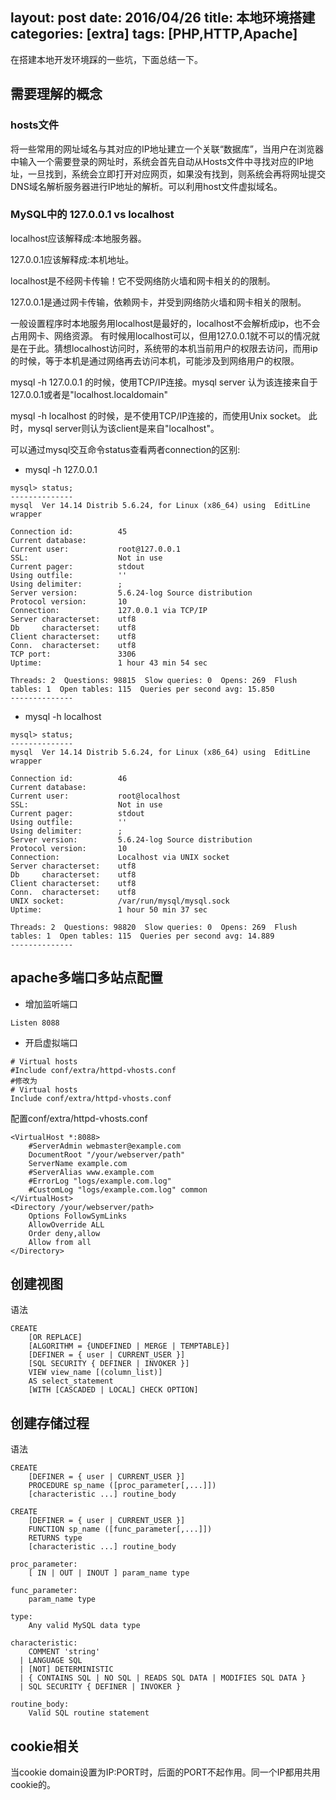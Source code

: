 layout: post
date: 2016/04/26
title: 本地环境搭建
categories: [extra]
tags: [PHP,HTTP,Apache]
---
在搭建本地开发环境踩的一些坑，下面总结一下。

## 需要理解的概念
### hosts文件
将一些常用的网址域名与其对应的IP地址建立一个关联“数据库”，当用户在浏览器中输入一个需要登录的网址时，系统会首先自动从Hosts文件中寻找对应的IP地址，一旦找到，系统会立即打开对应网页，如果没有找到，则系统会再将网址提交DNS域名解析服务器进行IP地址的解析。可以利用host文件虚拟域名。

### MySQL中的 127.0.0.1 vs localhost
localhost应该解释成:本地服务器。

127.0.0.1应该解释成:本机地址。

localhost是不经网卡传输！它不受网络防火墙和网卡相关的的限制。

127.0.0.1是通过网卡传输，依赖网卡，并受到网络防火墙和网卡相关的限制。

<!--more-->

一般设置程序时本地服务用localhost是最好的，localhost不会解析成ip，也不会占用网卡、网络资源。
有时候用localhost可以，但用127.0.0.1就不可以的情况就是在于此。猜想localhost访问时，系统带的本机当前用户的权限去访问，而用ip的时候，等于本机是通过网络再去访问本机，可能涉及到网络用户的权限。

 mysql -h 127.0.0.1 的时候，使用TCP/IP连接。mysql server 认为该连接来自于127.0.0.1或者是"localhost.localdomain"

mysql -h localhost 的时候，是不使用TCP/IP连接的，而使用Unix socket。
此时，mysql server则认为该client是来自"localhost"。

可以通过mysql交互命令status查看两者connection的区别:
* mysql -h 127.0.0.1
```
mysql> status;
--------------
mysql  Ver 14.14 Distrib 5.6.24, for Linux (x86_64) using  EditLine wrapper

Connection id:          45
Current database:
Current user:           root@127.0.0.1
SSL:                    Not in use
Current pager:          stdout
Using outfile:          ''
Using delimiter:        ;
Server version:         5.6.24-log Source distribution
Protocol version:       10
Connection:             127.0.0.1 via TCP/IP
Server characterset:    utf8
Db     characterset:    utf8
Client characterset:    utf8
Conn.  characterset:    utf8
TCP port:               3306
Uptime:                 1 hour 43 min 54 sec

Threads: 2  Questions: 98815  Slow queries: 0  Opens: 269  Flush tables: 1  Open tables: 115  Queries per second avg: 15.850
--------------
```

* mysql -h localhost
```
mysql> status;
--------------
mysql  Ver 14.14 Distrib 5.6.24, for Linux (x86_64) using  EditLine wrapper

Connection id:          46
Current database:
Current user:           root@localhost
SSL:                    Not in use
Current pager:          stdout
Using outfile:          ''
Using delimiter:        ;
Server version:         5.6.24-log Source distribution
Protocol version:       10
Connection:             Localhost via UNIX socket
Server characterset:    utf8
Db     characterset:    utf8
Client characterset:    utf8
Conn.  characterset:    utf8
UNIX socket:            /var/run/mysql/mysql.sock
Uptime:                 1 hour 50 min 37 sec

Threads: 2  Questions: 98820  Slow queries: 0  Opens: 269  Flush tables: 1  Open tables: 115  Queries per second avg: 14.889
--------------
```





## apache多端口多站点配置

* 增加监听端口
```
Listen 8088
```
* 开启虚拟端口
```
# Virtual hosts 
#Include conf/extra/httpd-vhosts.conf 
#修改为 
# Virtual hosts 
Include conf/extra/httpd-vhosts.conf 
```

配置conf/extra/httpd-vhosts.conf 
```
<VirtualHost *:8088>
    #ServerAdmin webmaster@example.com
    DocumentRoot "/your/webserver/path"
    ServerName example.com
    #ServerAlias www.example.com
    #ErrorLog "logs/example.com.log"
    #CustomLog "logs/example.com.log" common
</VirtualHost>
<Directory /your/webserver/path>
    Options FollowSymLinks
    AllowOverride ALL
    Order deny,allow
    Allow from all
</Directory>
```

## 创建视图
语法
```
CREATE
    [OR REPLACE]
    [ALGORITHM = {UNDEFINED | MERGE | TEMPTABLE}]
    [DEFINER = { user | CURRENT_USER }]
    [SQL SECURITY { DEFINER | INVOKER }]
    VIEW view_name [(column_list)]
    AS select_statement
    [WITH [CASCADED | LOCAL] CHECK OPTION]
```

## 创建存储过程
语法
```
CREATE
    [DEFINER = { user | CURRENT_USER }]
    PROCEDURE sp_name ([proc_parameter[,...]])
    [characteristic ...] routine_body

CREATE
    [DEFINER = { user | CURRENT_USER }]
    FUNCTION sp_name ([func_parameter[,...]])
    RETURNS type
    [characteristic ...] routine_body

proc_parameter:
    [ IN | OUT | INOUT ] param_name type

func_parameter:
    param_name type

type:
    Any valid MySQL data type

characteristic:
    COMMENT 'string'
  | LANGUAGE SQL
  | [NOT] DETERMINISTIC
  | { CONTAINS SQL | NO SQL | READS SQL DATA | MODIFIES SQL DATA }
  | SQL SECURITY { DEFINER | INVOKER }

routine_body:
    Valid SQL routine statement
```

## cookie相关
当cookie domain设置为IP:PORT时，后面的PORT不起作用。同一个IP都用共用cookie的。